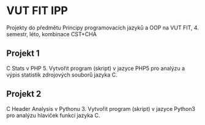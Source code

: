 # VUT FIT IPP

Projekty do předmětu Principy programovacích jazyků a OOP na VUT FIT, 4. semestr, léto, kombinace CST+CHA 

## Projekt 1 

C Stats v PHP 5.
Vytvořit program (skript) v jazyce PHP5 pro analýzu a výpis statistik zdrojových souborů jazyka C.

## Projekt 2 

C Header Analysis v Pythonu 3.
Vytvořit program (skript) v jazyce Python3 pro analýzu hlaviček funkcí jazyka C.
